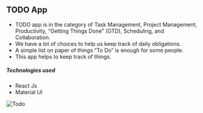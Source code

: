 ## TODO App

* TODO app is  in the category of Task Management, Project Management, Productivity, “Getting Things Done” (GTD), Scheduling, and Collaboration.
* We have a lot of choices to help us keep track of daily obligations. 
* A simple list on paper of things “To Do” is enough for some people.
* This app helps to keep track of things.

##### Technologies used
* React Js
* Material UI


![Todo](https://user-images.githubusercontent.com/69053657/114255119-591f8180-9981-11eb-9610-5fd43d8c65c8.gif)
